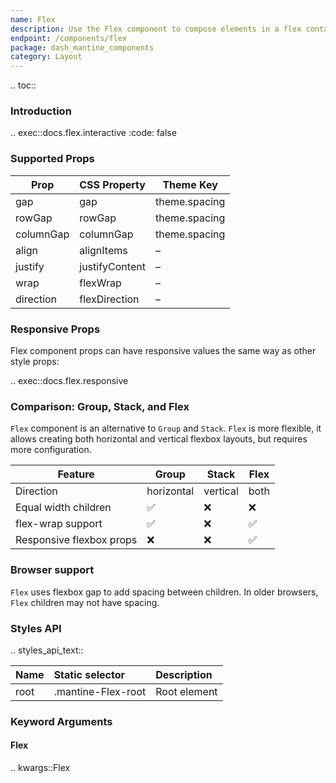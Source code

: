 ```yaml
---
name: Flex
description: Use the Flex component to compose elements in a flex container.
endpoint: /components/flex
package: dash_mantine_components
category: Layout
---
```


.. toc::

### Introduction

.. exec::docs.flex.interactive
   :code: false

### Supported Props

| Prop        | CSS Property     | Theme Key       |
|-------------|------------------|-----------------|
| gap         | gap              | theme.spacing   |
| rowGap      | rowGap           | theme.spacing   |
| columnGap   | columnGap        | theme.spacing   |
| align       | alignItems       | –               |
| justify     | justifyContent   | –               |
| wrap        | flexWrap         | –               |
| direction   | flexDirection    | –               |



### Responsive Props

Flex component props can have responsive values the same way as other style props:

.. exec::docs.flex.responsive


### Comparison: Group, Stack, and Flex

`Flex` component is an alternative to `Group` and `Stack`. 
`Flex` is more flexible, it allows creating both horizontal and vertical flexbox layouts, but requires more configuration.

| Feature                    | Group | Stack | Flex |
|----------------------------|-------|-------|------|
| Direction                  | horizontal | vertical | both |
| Equal width children       | ✅     | ❌    | ❌   |
| flex-wrap support          | ✅     | ❌    | ✅   |
| Responsive flexbox props   | ❌     | ❌    | ✅   |




### Browser support
`Flex` uses flexbox gap to add spacing between children. In older browsers, `Flex` children may not have spacing.




### Styles API


.. styles_api_text::


| Name | Static selector    | Description  |
|:-----|:-------------------|:-------------|
| root | .mantine-Flex-root | Root element |

### Keyword Arguments

#### Flex

.. kwargs::Flex
